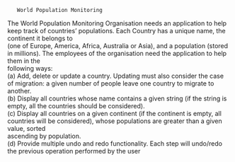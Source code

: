        World Population Monitoring
The World Population Monitoring Organisation needs an application to help keep track of countries’ populations. Each Country has a unique name, the continent it belongs to <br/>(one of Europe, America, Africa, Australia or Asia), and a population (stored in millions). The employees of the organisation need the application to help them in the<br/> following ways:<br/>
(a) Add, delete or update a country. Updating must also consider the case of migration: a given number of people leave one country to migrate to another.<br/>
(b) Display all countries whose name contains a given string (if the string is empty, all the countries should be considered).<br/>
(c) Display all countries on a given continent (if the continent is empty, all countries will be considered), whose populations are greater than a given value, sorted<br/> ascending by population.<br/>
(d) Provide multiple undo and redo functionality. Each step will undo/redo the previous operation performed by the user
